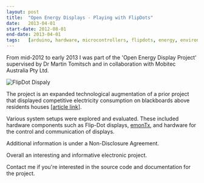 ```yaml
---
layout:	post
title:	"Open Energy Displays - Playing with FlipDots"
date:	2013-04-01
start-date: 2012-08-01
end-date: 2013-04-01
tags:	[arduino, hardware, microcontrollers, flipdots, energy, environment]
---
```

From mid-2012 to early 2013 I was part of the 'Open Energy Display Project' supervised by Dr Martin Tomitsch and in collaboration with Mobitec Australia Pty Ltd.

![FlipDot Dispaly](images/FlipDotPhoto.png "FlipDot Display")

The project is an expanded technological augmentation of a prior project that displayed competitive electricity consumption on blackboards above residents houses [[article link]](http://www.smh.com.au/nsw/social-competition-can-cut-electricity-use-says-university-of-sydney-study-20140709-zsxfh.html).

Various system setups were explored and evaluated. These included hardware components such as Flip-Dot displays, [emonTx](http://openenergymonitor.org/emon/emontx), and hardware for the control and communication of displays.

Additional information is under a Non-Disclosure Agreement.

Overall an interesting and informative electronic project.

Contact me if you're interested in the source code and documentation for the project.